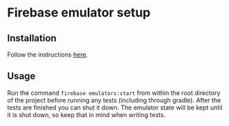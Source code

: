 # Firebase emulator setup

## Installation

Follow the instructions [here](https://firebase.google.com/docs/cli?authuser=5&hl=en#install_the_firebase_cli).

## Usage

Run the command `firebase emulators:start` from within the root directory of the project before running any tests (including through gradle).
After the tests are finished you can shut it down. The emulator state will be kept until it is shut down, so keep that in mind when writing tests.